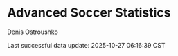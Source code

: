 # Advanced Soccer Statistics
Denis Ostroushko

<!-- gfm -->

Last successful data update: 2025-10-27 06:16:39 CST
